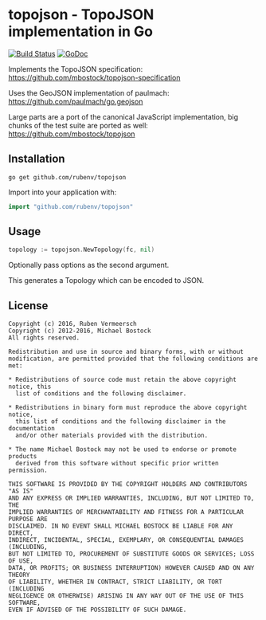 # topojson - TopoJSON implementation in Go

[![Build Status](https://travis-ci.org/rubenv/topojson.svg?branch=master)](https://travis-ci.org/rubenv/topojson) [![GoDoc](https://godoc.org/github.com/rubenv/topojson?status.png)](https://godoc.org/github.com/rubenv/topojson)

Implements the TopoJSON specification:
https://github.com/mbostock/topojson-specification

Uses the GeoJSON implementation of paulmach:
https://github.com/paulmach/go.geojson

Large parts are a port of the canonical JavaScript implementation, big chunks
of the test suite are ported as well:
https://github.com/mbostock/topojson

## Installation
```
go get github.com/rubenv/topojson
```

Import into your application with:

```go
import "github.com/rubenv/topojson"
```

## Usage

```go
topology := topojson.NewTopology(fc, nil)
```

Optionally pass options as the second argument.

This generates a Topology which can be encoded to JSON.

## License

    Copyright (c) 2016, Ruben Vermeersch
    Copyright (c) 2012-2016, Michael Bostock
    All rights reserved.

    Redistribution and use in source and binary forms, with or without
    modification, are permitted provided that the following conditions are met:

    * Redistributions of source code must retain the above copyright notice, this
      list of conditions and the following disclaimer.

    * Redistributions in binary form must reproduce the above copyright notice,
      this list of conditions and the following disclaimer in the documentation
      and/or other materials provided with the distribution.

    * The name Michael Bostock may not be used to endorse or promote products
      derived from this software without specific prior written permission.

    THIS SOFTWARE IS PROVIDED BY THE COPYRIGHT HOLDERS AND CONTRIBUTORS "AS IS"
    AND ANY EXPRESS OR IMPLIED WARRANTIES, INCLUDING, BUT NOT LIMITED TO, THE
    IMPLIED WARRANTIES OF MERCHANTABILITY AND FITNESS FOR A PARTICULAR PURPOSE ARE
    DISCLAIMED. IN NO EVENT SHALL MICHAEL BOSTOCK BE LIABLE FOR ANY DIRECT,
    INDIRECT, INCIDENTAL, SPECIAL, EXEMPLARY, OR CONSEQUENTIAL DAMAGES (INCLUDING,
    BUT NOT LIMITED TO, PROCUREMENT OF SUBSTITUTE GOODS OR SERVICES; LOSS OF USE,
    DATA, OR PROFITS; OR BUSINESS INTERRUPTION) HOWEVER CAUSED AND ON ANY THEORY
    OF LIABILITY, WHETHER IN CONTRACT, STRICT LIABILITY, OR TORT (INCLUDING
    NEGLIGENCE OR OTHERWISE) ARISING IN ANY WAY OUT OF THE USE OF THIS SOFTWARE,
    EVEN IF ADVISED OF THE POSSIBILITY OF SUCH DAMAGE.
